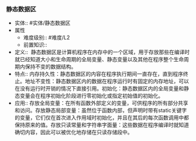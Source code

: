###  静态数据区 
- 实体:: #实体/静态数据区 
- 属性
	- 难度级别:: #难度/L2 
	- 前置知识::
- 定义::  静态数据区是计算机程序在内存中的一个区域，用于存放那些在编译时就已经知道大小和生命周期的全局变量、静态变量以及其他在程序整个生命周期内保持不变的数据结构。
- 特点:: 内存持久性：静态数据区的内容在程序执行期间一直存在，直到程序终止。地址不变性：静态数据区内的数据在程序运行时有固定的内存地址，可以在没有运行时开销的情况下直接引用。初始化：静态数据区内的全局变量和静态变量会在程序初始化阶段进行零初始化或指定初始值的初始化。
- 应用:: 存放全局变量：在所有函数外部定义的变量，可供程序的所有部分共享和访问。存放静态局部变量：虽然位于函数内部，但声明时带有static关键字的变量，它们仅在首次进入作用域时初始化，并且在其后的每次函数调用中都保持原来的值。存放只读常量和字符串字面量：这些数据在程序编译时就知道确切内容，因此可以被优化地存储在只读存储段中。